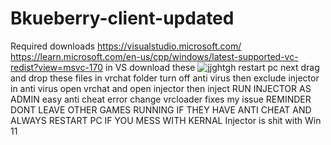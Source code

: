 # Bkueberry-client-updated
Required downloads 
https://visualstudio.microsoft.com/
https://learn.microsoft.com/en-us/cpp/windows/latest-supported-vc-redist?view=msvc-170
in VS download these ![jjghtgh](https://user-images.githubusercontent.com/100178315/204101080-d386431e-f9d9-4b6a-85c9-82ffdf7841b1.PNG)
restart pc 
next drag and drop these files in vrchat folder 
turn off anti virus then exclude injector in anti virus
open vrchat and open injector then inject 
RUN INJECTOR AS ADMIN
easy anti cheat error change vrcloader fixes my issue
REMINDER DONT LEAVE OTHER GAMES RUNNING IF THEY HAVE ANTI CHEAT AND ALWAYS RESTART PC IF YOU MESS WITH KERNAL 
Injector is shit with Win 11 
